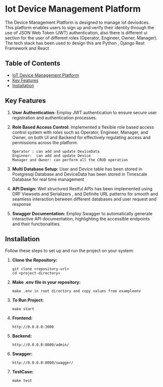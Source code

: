 # Iot Device Management Platform

The Device Management Platform is designed to manage Iot deviodces. This platform enables users to sign up and verify their identity through the use of JSON Web Token (JWT) authentication, also there is different  ui section for the user of different roles (Operator, Engineer, Owner, Manager). The tech stack has been used to design this are Python , Django Rest Framework and React

## Table of Contents
- [IoT Device Management Platform](#iot-device-management-platform)
- [Key Features](#key-features)
- [Installation](#installation)

## Key Features
1. **User Authentication:** Employ JWT authentication to ensure secure user registration and authentication processes.
2. **Role Based Access Control:** Implemented a flexible role based access control system with roles such as Operator, Engineer, Manager, and Owner, on both UI and Backend for  effectively regulating access and permissions across the platform.
    ```
    Operator : can add and update DeviceData 
    Enginner:  can add and update Device
    Manager and Owner: can perform all the CRUD operation 
    ```
3. **Multi Database Setup:**  User and Device table has been stored in Postgresql Database and DeviceData has been stored in Timescale Database for real time management
4. **API Design:** Well structured Restful APIs has been implemented using DRF Viewsets and Serializers , and Definite URL patterns for smooth and seamless interaction between different databases and user request and response 

5. **Swagger Documentation:** Employ Swagger to automatically generate interactive API documentation, highlighting the accessible endpoints and their functionalities.

## Installation
Follow these steps to set up and run the project on your system:

1. **Clone the Repository:**
   ```
   git clone <repository-url>
   cd <project-directory>

   ```

2. **Make .env file in your repository:**
    ```
    make .env in root directory and copy values from exampleenv

    ```

3. **To Run Project:**
    ```
    make start
    
    ```

4. **Frontend:**
     ```
     http://0.0.0.0:3000
     
     ```

5. **Backend:**
    ```
    http://0.0.0.0:8000/admin/
    
    ```
6. **Swagger:**
    ```
    http://0.0.0.0:8000/swagger/
    
    ```
7. **TestCase:**
    ```
    make test
    
    ```


